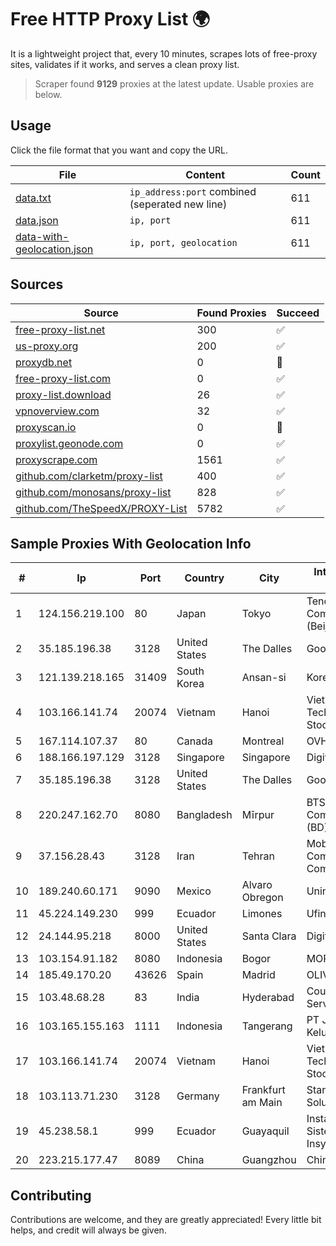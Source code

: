 
# Free HTTP Proxy List 🌍

It is a lightweight project that, every 10 minutes, scrapes lots of free-proxy sites, validates if it works, and serves a clean proxy list.


> Scraper found **9129** proxies at the latest update. Usable proxies are below.

## Usage

Click the file format that you want and copy the URL.


|File|Content|Count|
|----|-------|-----|
|[data.txt](https://raw.githubusercontent.com/themiralay/Proxy-List-World/master/data.txt)|`ip_address:port` combined (seperated new line)|611|
|[data.json](https://raw.githubusercontent.com/themiralay/Proxy-List-World/master/data.json)|`ip, port`|611|
|[data-with-geolocation.json](https://raw.githubusercontent.com/themiralay/Proxy-List-World/master/data-with-geolocation.json)|`ip, port, geolocation`|611|

## Sources

|Source|Found Proxies|Succeed|
|------|-------------|-------|
|[free-proxy-list.net](https://free-proxy-list.net)|300|✅|
|[us-proxy.org](https://www.us-proxy.org)|200|✅|
|[proxydb.net](http://proxydb.net)|0|🚫|
|[free-proxy-list.com](https://free-proxy-list.com/?page=&port=&type%5B%5D=http&type%5B%5D=https&up_time=0&search=Search)|0|✅|
|[proxy-list.download](https://www.proxy-list.download/HTTP)|26|✅|
|[vpnoverview.com](https://vpnoverview.com/privacy/anonymous-browsing/free-proxy-servers)|32|✅|
|[proxyscan.io](https://www.proxyscan.io)|0|🚫|
|[proxylist.geonode.com](https://proxylist.geonode.com/api/proxy-list?limit=300&page=1&sort_by=lastChecked&sort_type=desc&protocols=http,https)|0|✅|
|[proxyscrape.com](https://api.proxyscrape.com/v2/?request=displayproxies&protocol=http&timeout=10000&country=all&ssl=all&anonymity=all)|1561|✅|
|[github.com/clarketm/proxy-list](https://raw.githubusercontent.com/clarketm/proxy-list/master/proxy-list-raw.txt)|400|✅|
|[github.com/monosans/proxy-list](https://raw.githubusercontent.com/monosans/proxy-list/main/proxies/http.txt)|828|✅|
|[github.com/TheSpeedX/PROXY-List](https://raw.githubusercontent.com/TheSpeedX/PROXY-List/master/http.txt)|5782|✅|


## Sample Proxies With Geolocation Info

|#|Ip|Port|Country|City|Internet Service Provider|
|-|--|----|-------|----|-------------------------|
|1|124.156.219.100|80|Japan|Tokyo|Tencent Cloud Computing (Beijing) Co|
|2|35.185.196.38|3128|United States|The Dalles|Google LLC|
|3|121.139.218.165|31409|South Korea|Ansan-si|Korea Telecom|
|4|103.166.141.74|20074|Vietnam|Hanoi|Viet NAM Cloud Technology Joint Stock Company|
|5|167.114.107.37|80|Canada|Montreal|OVH SAS|
|6|188.166.197.129|3128|Singapore|Singapore|DigitalOcean, LLC|
|7|35.185.196.38|3128|United States|The Dalles|Google LLC|
|8|220.247.162.70|8080|Bangladesh|Mīrpur|BTS Communications (BD) Ltd|
|9|37.156.28.43|3128|Iran|Tehran|Mobin Net Communication Company|
|10|189.240.60.171|9090|Mexico|Alvaro Obregon|Uninet S.A. de C.V.|
|11|45.224.149.230|999|Ecuador|Limones|Ufinet Panama S.A.|
|12|24.144.95.218|8000|United States|Santa Clara|DigitalOcean, LLC|
|13|103.154.91.182|8080|Indonesia|Bogor|MORATELINDONAP|
|14|185.49.170.20|43626|Spain|Madrid|OLIVE|
|15|103.48.68.28|83|India|Hyderabad|Country Online Services PVT LTD|
|16|103.165.155.163|1111|Indonesia|Tangerang|PT Jaringan Keluarga Bersama|
|17|103.166.141.74|20074|Vietnam|Hanoi|Viet NAM Cloud Technology Joint Stock Company|
|18|103.113.71.230|3128|Germany|Frankfurt am Main|Stark Industries Solutions LTD|
|19|45.238.58.1|999|Ecuador|Guayaquil|Instalacion De Sistemas EN Redes Insysred S.A.|
|20|223.215.177.47|8089|China|Guangzhou|Chinanet|



## Contributing

Contributions are welcome, and they are greatly appreciated! Every
little bit helps, and credit will always be given.

